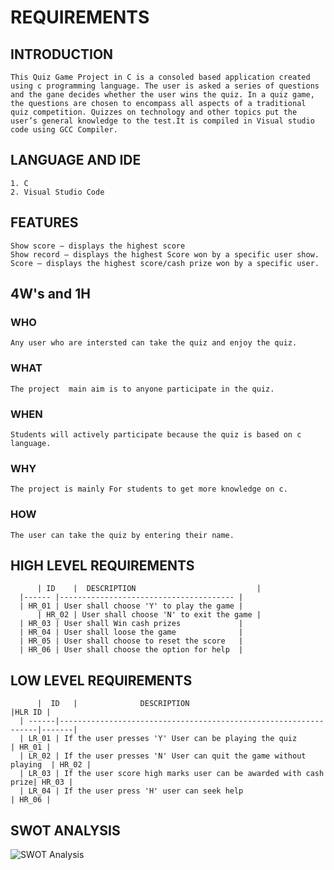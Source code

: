 # REQUIREMENTS
## INTRODUCTION
	  
	This Quiz Game Project in C is a consoled based application created using c programming language. The user is asked a series of questions and the gane decides whether the user wins the quiz. In a quiz game, the questions are chosen to encompass all aspects of a traditional quiz competition. Quizzes on technology and other topics put the user’s general knowledge to the test.It is compiled in Visual studio code using GCC Compiler.

## LANGUAGE AND IDE
     	
	1. C
	2. Visual Studio Code
	
## FEATURES

	Show score – displays the highest score
	Show record – displays the highest Score won by a specific user show.
	Score – displays the highest score/cash prize won by a specific user.
	
## 4W's and 1H

### WHO
	Any user who are intersted can take the quiz and enjoy the quiz.
	
### WHAT
	The project  main aim is to anyone participate in the quiz.

### WHEN
	Students will actively participate because the quiz is based on c language.
	
### WHY
	The project is mainly For students to get more knowledge on c.
	
### HOW
	The user can take the quiz by entering their name.
	
## HIGH LEVEL REQUIREMENTS

          | ID    |  DESCRIPTION                           |
	  |------ |--------------------------------------- |
	  | HR_01 | User shall choose 'Y' to play the game |
          | HR_02 | User shall choose 'N' to exit the game |
	  | HR_03 | User shall Win cash prizes             |
	  | HR_04 | User shall loose the game              |
	  | HR_05 | User shall choose to reset the score   |
	  | HR_06 | User shall choose the option for help  |
	  
## LOW LEVEL REQUIREMENTS

          |  ID   |              DESCRIPTION                                        |HLR ID |
	  | ------|-----------------------------------------------------------------|-------|
	  | LR_01 | If the user presses 'Y' User can be playing the quiz            | HR_01 |
	  | LR_02 | If the user presses 'N' User can quit the game without playing  | HR_02 |
	  | LR_03 | If the user score high marks user can be awarded with cash prize| HR_03 |
	  | LR_04 | If the user press 'H' user can seek help 		            | HR_06 |
	  
	  
## SWOT ANALYSIS
![SWOT Analysis](https://user-images.githubusercontent.com/94168215/143005521-f9dbdce4-ebcf-4a01-8860-862f9d8a0489.png)

